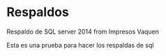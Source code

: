 # Respaldos
Respaldo de SQL server 2014 from Impresos Vaquen

Esta es una prueba para hacer los respaldas de sql
